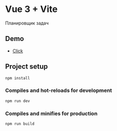 # Vue 3 + Vite

Планировщик задач

## Demo

- [Click](https://todo-list197.netlify.app/)

## Project setup
```
npm install
```

### Compiles and hot-reloads for development
```
npm run dev
```

### Compiles and minifies for production
```
npm run build
```